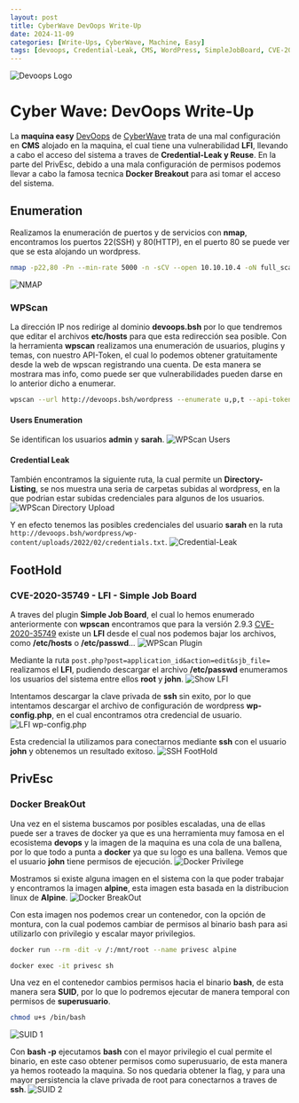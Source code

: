```yaml
---
layout: post
title: CyberWave DevOops Write-Up
date: 2024-11-09
categories: [Write-Ups, CyberWave, Machine, Easy]
tags: [devoops, Credential-Leak, CMS, WordPress, SimpleJobBoard, CVE-2020-35749, LFI, Docker-Breakout, easy, linux ]
---
```

![Devoops Logo](/assets/post_details/devoops/devoops_logo.png)
# Cyber Wave: DevOops Write-Up
La **maquina easy** [DevOops](https://training.cyberwave.network/machines) de [CyberWave](https://training.cyberwave.network) trata de una mal configuración en **CMS** alojado en la maquina, el cual tiene una vulnerabilidad **LFI**, llevando a cabo el acceso del sistema a traves de **Credential-Leak y Reuse**. En la parte del PrivEsc, debido a una mala configuración de permisos podemos llevar a cabo la famosa tecnica **Docker Breakout** para asi tomar el acceso del sistema.

## Enumeration
Realizamos la enumeración de puertos y de servicios con **nmap**, encontramos los puertos 22(SSH) y 80(HTTP), en el puerto 80 se puede ver que se esta alojando un wordpress.
```bash
nmap -p22,80 -Pn --min-rate 5000 -n -sCV --open 10.10.10.4 -oN full_scan.txt
```
![NMAP](/assets/post_details/devoops/devoops_nmap.png)

### WPScan
La dirección IP nos redirige al dominio **devoops.bsh** por lo que tendremos que editar el archivos **etc/hosts** para que esta redirección sea posible. 
Con la herramienta **wpscan** realizamos una enumeración de usuarios, plugins y temas, con nuestro API-Token, el cual lo podemos obtener gratuitamente desde la web de wpscan registrando una cuenta. De esta manera se mostrara mas info, como puede ser que vulnerabilidades pueden darse en lo anterior dicho a enumerar.
```bash
wpscan --url http://devoops.bsh/wordpress --enumerate u,p,t --api-token <API TOKEN>
```
#### Users Enumeration
Se identifican los usuarios **admin** y **sarah**.
![WPScan Users](/assets/post_details/devoops/devoops_wpscan_users.png)
#### Credential Leak
También encontramos la siguiente ruta, la cual permite un **Directory-Listing**, se nos muestra una seria de carpetas subidas al wordpress, en la que podrian estar subidas credenciales para algunos de los usuarios.
![WPScan Directory Upload](/assets/post_details/devoops/devoops_wpscan_directory_upload.png)

Y en efecto tenemos las posibles credenciales del usuario **sarah** en la ruta `http://devoops.bsh/wordpress/wp-content/uploads/2022/02/credentials.txt`.
![Credential-Leak](/assets/post_details/devoops/devoops_credential_leak.png)

## FootHold
### CVE-2020-35749 - LFI - Simple Job Board
A traves del plugin **Simple Job Board**, el cual lo hemos enumerado anteriormente con **wpscan** encontramos que para la versión 2.9.3 [CVE-2020-35749](https://www.exploit-db.com/exploits/50721) existe un **LFI** desde el cual nos podemos bajar los archivos, como **/etc/hosts** o **/etc/passwd**...
![WPScan Plugin](/assets/post_details/devoops/devoops_wpscan_plugin_vuln.png)

Mediante la ruta `post.php?post=application_id&action=edit&sjb_file=` realizamos el **LFI**, pudiendo descargar el archivo **/etc/passwd** enumeramos los usuarios del sistema entre ellos **root** y **john**.
![Show LFI](/assets/post_details/devoops/devoops_show_lfi.png)

Intentamos descargar la clave privada de **ssh** sin exito, por lo que intentamos descargar el archivo de configuración de wordpress **wp-config.php**, en el cual encontramos otra credencial de usuario.
![LFI wp-config.php](/assets/post_details/devoops/devoops_lfi_wpconfig.png)

Esta credencial la utilizamos para conectarnos mediante **ssh** con el usuario **john** y obtenemos un resultado exitoso.
![SSH FootHold](/assets/post_details/devoops//devoops_sshfoothold.png)

## PrivEsc
### Docker BreakOut
Una vez en el sistema buscamos por posibles escaladas, una de ellas puede ser a traves de docker ya que es una herramienta muy famosa en el ecosistema **devops** y la imagen de la maquina es una cola de una ballena, por lo que todo a punta a **docker** ya que su logo es una ballena.
Vemos que el usuario **john** tiene permisos de ejecución.
![Docker Privilege](/assets/post_details/devoops//devoops_docker_privilege.png)

Mostramos si existe alguna imagen en el sistema con la que poder trabajar y encontramos la imagen **alpine**, esta imagen esta basada en la distribucion linux de **Alpine**.
![Docker BreakOut](/assets/post_details/devoops//devoops_docker_breackout.png)

Con esta imagen nos podemos crear un contenedor, con la opción de montura, con la cual podemos cambiar de permisos al binario bash para asi utilizarlo con privilegio y escalar mayor privilegios.
```bash
docker run --rm -dit -v /:/mnt/root --name privesc alpine

docker exec -it privesc sh
```

Una vez en el contenedor cambios permisos hacia el binario **bash**, de esta manera sera **SUID**, por lo que lo podremos ejecutar de manera temporal con permisos de **superusuario**.
```bash
chmod u+s /bin/bash
```
![SUID 1](/assets/post_details/devoops/devoops_suid_1.png)

Con **bash -p** ejecutamos **bash** con el mayor privilegio el cual permite el binario, en este caso obtener permisos como superusuario, de esta manera ya hemos rooteado la maquina. So nos quedaria obtener la flag, y para una mayor persistencia la clave privada de root para conectarnos a traves de **ssh**.
![SUID 2](/assets/post_details/devoops/devoops_suid_2.png)
